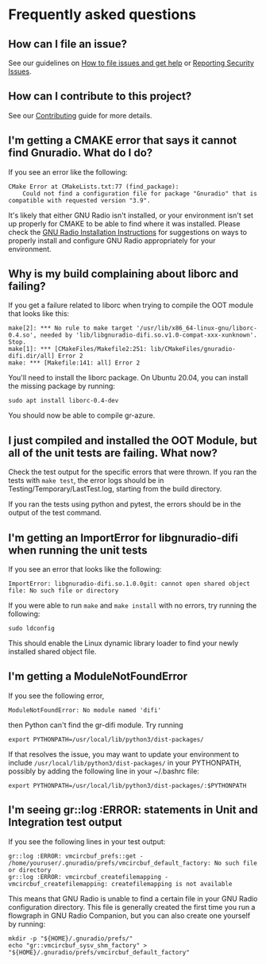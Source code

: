 # Frequently asked questions

## How can I file an issue?
See our guidelines on [How to file issues and get help](../../SUPPORT.md) or [Reporting Security Issues](../../SECURITY.md#reporting-security-issues).

## How can I contribute to this project?
See our [Contributing](../../README.md#contributing) guide for more details.

## I'm getting a CMAKE error that says it cannot find Gnuradio. What do I do?
If you see an error like the following:

```
CMake Error at CMakeLists.txt:77 (find_package):
    Could not find a configuration file for package "Gnuradio" that is compatible with requested version "3.9".
```

It's likely that either GNU Radio isn't installed, or your environment isn't set up properly for CMAKE to be able to find where it was installed. Please check the [GNU Radio Installation Instructions](https://wiki.gnuradio.org/index.php/InstallingGR) for suggestions on ways to properly install and configure GNU Radio appropriately for your environment.


## Why is my build complaining about liborc and failing?
If you get a failure related to liborc when trying to compile the OOT module that looks like this:
```
make[2]: *** No rule to make target '/usr/lib/x86_64-linux-gnu/liborc-0.4.so', needed by 'lib/libgnuradio-difi.so.v1.0-compat-xxx-xunknown'.  Stop.
make[1]: *** [CMakeFiles/Makefile2:251: lib/CMakeFiles/gnuradio-difi.dir/all] Error 2
make: *** [Makefile:141: all] Error 2
```

You'll need to install the liborc package. On Ubuntu 20.04, you can install the missing package by running:
```
sudo apt install liborc-0.4-dev
```

You should now be able to compile gr-azure.

## I just compiled and installed the OOT Module, but all of the unit tests are failing. What now?
Check the test output for the specific errors that were thrown. If you ran the tests with `make test`, the error logs should be in Testing/Temporary/LastTest.log, starting from the build directory.

If you ran the tests using python and pytest, the errors should be in the output of the test command.


## I'm getting an ImportError for libgnuradio-difi when running the unit tests
If you see an error that looks like the following:

```
ImportError: libgnuradio-difi.so.1.0.0git: cannot open shared object file: No such file or directory
```

If you were able to run `make` and `make install` with no errors, try running the following:

```
sudo ldconfig
```

This should enable the Linux dynamic library loader to find your newly installed shared object file.

## I'm getting a ModuleNotFoundError
If you see the following error,

```
ModuleNotFoundError: No module named 'difi'
```
then Python can't find the gr-difi module. Try running

```
export PYTHONPATH=/usr/local/lib/python3/dist-packages/
```

If that resolves the issue, you may want to update your environment to include `/usr/local/lib/python3/dist-packages/` in your PYTHONPATH, possibly by adding the following line in your ~/.bashrc file:

```
export PYTHONPATH=/usr/local/lib/python3/dist-packages/:$PYTHONPATH
```

## I'm seeing gr::log :ERROR: statements in Unit and Integration test output
If you see the following lines in your test output:

```
gr::log :ERROR: vmcircbuf_prefs::get - /home/youruser/.gnuradio/prefs/vmcircbuf_default_factory: No such file or directory
gr::log :ERROR: vmcircbuf_createfilemapping - vmcircbuf_createfilemapping: createfilemapping is not available
```

This means that GNU Radio is unable to find a certain file in your GNU Radio configuration directory. This file is generally created the
first time you run a flowgraph in GNU Radio Companion, but you can also create one yourself by running:

```
mkdir -p "${HOME}/.gnuradio/prefs/"
echo "gr::vmcircbuf_sysv_shm_factory" > "${HOME}/.gnuradio/prefs/vmcircbuf_default_factory"
```
